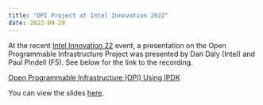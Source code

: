 ```yaml
---
title: "OPI Project at Intel Innovation 2022"
date: 2022-09-28
---
```


At the recent [Intel Innovation 22](https://www.intel.com/content/www/us/en/events/on-event-series/innovation.html) event, a presentation on
the Open Programmable Infrastructure Project was presented by Dan Daly
(Intel) and Paul Pindell (F5). See below for the link to the recording.

[Open Programmable Infrastructure (OPI) Using IPDK](https://www.intel.com/content/www/us/en/events/on365/open-programmable-infrastructure-using-ipdk.html)

You can view the slides [here](/presentations/IntelON-OPI-IPDK.pdf).
